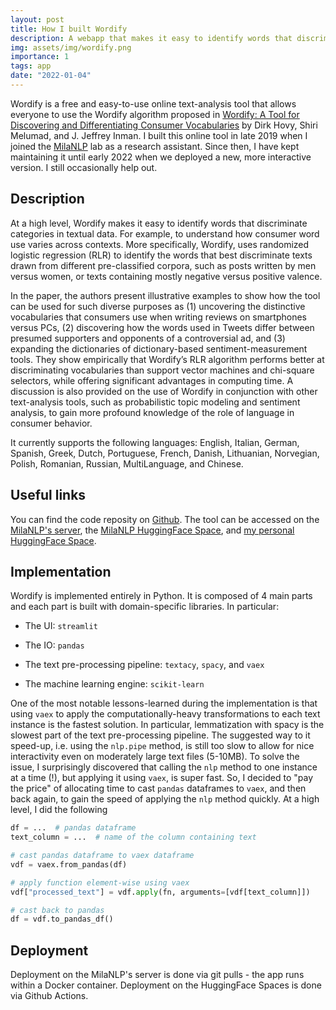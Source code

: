 ```yaml
---
layout: post
title: How I built Wordify
description: A webapp that makes it easy to identify words that discriminate categories in textual data.
img: assets/img/wordify.png
importance: 1
tags: app
date: "2022-01-04" 
---
```


Wordify is a free and easy-to-use online text-analysis tool that allows everyone to use the Wordify algorithm proposed in [Wordify: A Tool for Discovering and Differentiating Consumer Vocabularies](https://academic.oup.com/jcr/article/48/3/394/6199426) by Dirk Hovy, Shiri Melumad, and J. Jeffrey Inman. I built this online tool in late 2019 when I joined the [MilaNLP](https://milanlproc.github.io/) lab as a research assistant. Since then, I have kept maintaining it until early 2022 when we deployed a new, more interactive version. I still occasionally help out.


## Description
At a high level, Wordify makes it easy to identify words that discriminate categories in textual data. For example, to understand how consumer word use varies across contexts. More specifically, Wordify, uses randomized logistic regression (RLR) to identify the words that best discriminate texts drawn from different pre-classified corpora, such as posts written by men versus women, or texts containing mostly negative versus positive valence. 

In the paper, the authors present illustrative examples to show how the tool can be used for such diverse purposes as (1) uncovering the distinctive vocabularies that consumers use when writing reviews on smartphones versus PCs, (2) discovering how the words used in Tweets differ between presumed supporters and opponents of a controversial ad, and (3) expanding the dictionaries of dictionary-based sentiment-measurement tools. They show empirically that Wordify’s RLR algorithm performs better at discriminating vocabularies than support vector machines and chi-square selectors, while offering significant advantages in computing time. A discussion is also provided on the use of Wordify in conjunction with other text-analysis tools, such as probabilistic topic modeling and sentiment analysis, to gain more profound knowledge of the role of language in consumer behavior.

It currently supports the following languages: English, Italian, German, Spanish, Greek, Dutch, Portuguese, French, Danish, Lithuanian, Norvegian, Polish, Romanian, Russian, MultiLanguage, and Chinese.


## Useful links
You can find the code reposity on [Github](https://github.com/MilaNLProc/wordify-webapp-streamlit). The tool can be accessed on the [MilaNLP's server](https://wordify.unibocconi.it/), the [MilaNLP HuggingFace Space](https://huggingface.co/spaces/MilaNLProc/wordify), and [my personal HuggingFace Space](https://huggingface.co/spaces/pietrolesci/wordify).


## Implementation
Wordify is implemented entirely in Python. It is composed of 4 main parts and each part is built with domain-specific libraries. In particular:

- The UI: `streamlit`

- The IO: `pandas`

- The text pre-processing pipeline: `textacy`, `spacy`, and `vaex`

- The machine learning engine: `scikit-learn`

One of the most notable lessons-learned during the implementation is that using `vaex` to apply the computationally-heavy transformations to each text instance is the fastest solution. In particular, lemmatization with spacy is the slowest part of the text pre-processing pipeline. The suggested way to it speed-up, i.e. using the `nlp.pipe` method, is still too slow to allow for nice interactivity even on moderately large text files (5-10MB). To solve the issue, I surprisingly discovered that calling the `nlp` method to one instance at a time (!), but applying it using `vaex`, is super fast. So, I decided to "pay the price" of allocating time to cast `pandas` dataframes to `vaex`, and then back again, to gain the speed of applying the `nlp` method quickly. At a high level, I did the following

```python
df = ...  # pandas dataframe
text_column = ...  # name of the column containing text

# cast pandas dataframe to vaex dataframe
vdf = vaex.from_pandas(df)

# apply function element-wise using vaex
vdf["processed_text"] = vdf.apply(fn, arguments=[vdf[text_column]])

# cast back to pandas
df = vdf.to_pandas_df()
```

## Deployment
Deployment on the MilaNLP's server is done via git pulls - the app runs within a Docker container. Deployment on the HuggingFace Spaces is done via Github Actions.
